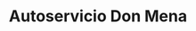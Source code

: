 ---
title: "Autoservicio Don Mena"
url: /general-las-heras/autoservicio-don-mena/
shop: supermercado
---